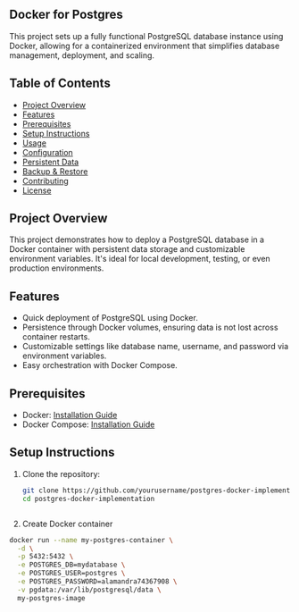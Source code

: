 ## Docker for Postgres


This project sets up a fully functional PostgreSQL database instance using Docker, allowing for a containerized environment that simplifies database management, deployment, and scaling.

## Table of Contents

- [Project Overview](#project-overview)
- [Features](#features)
- [Prerequisites](#prerequisites)
- [Setup Instructions](#setup-instructions)
- [Usage](#usage)
- [Configuration](#configuration)
- [Persistent Data](#persistent-data)
- [Backup & Restore](#backup--restore)
- [Contributing](#contributing)
- [License](#license)

## Project Overview

This project demonstrates how to deploy a PostgreSQL database in a Docker container with persistent data storage and customizable environment variables. It's ideal for local development, testing, or even production environments.

## Features

- Quick deployment of PostgreSQL using Docker.
- Persistence through Docker volumes, ensuring data is not lost across container restarts.
- Customizable settings like database name, username, and password via environment variables.
- Easy orchestration with Docker Compose.

## Prerequisites

- Docker: [Installation Guide](https://docs.docker.com/get-docker/)
- Docker Compose: [Installation Guide](https://docs.docker.com/compose/install/)

## Setup Instructions

1. Clone the repository:

   ```bash
   git clone https://github.com/yourusername/postgres-docker-implementation.git
   cd postgres-docker-implementation



2. Create Docker container

```bash
docker run --name my-postgres-container \
  -d \
  -p 5432:5432 \
  -e POSTGRES_DB=mydatabase \
  -e POSTGRES_USER=postgres \
  -e POSTGRES_PASSWORD=alamandra74367908 \
  -v pgdata:/var/lib/postgresql/data \
  my-postgres-image
